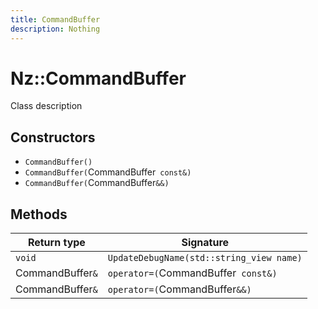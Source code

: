 ```yaml
---
title: CommandBuffer
description: Nothing
---
```


# Nz::CommandBuffer

Class description

## Constructors

- `CommandBuffer()`
- `CommandBuffer(`CommandBuffer` const&)`
- `CommandBuffer(`CommandBuffer`&&)`

## Methods

| Return type | Signature |
| ----------- | --------- |
| `void` | `UpdateDebugName(std::string_view name)` |
| CommandBuffer`&` | `operator=(`CommandBuffer` const&)` |
| CommandBuffer`&` | `operator=(`CommandBuffer`&&)` |
